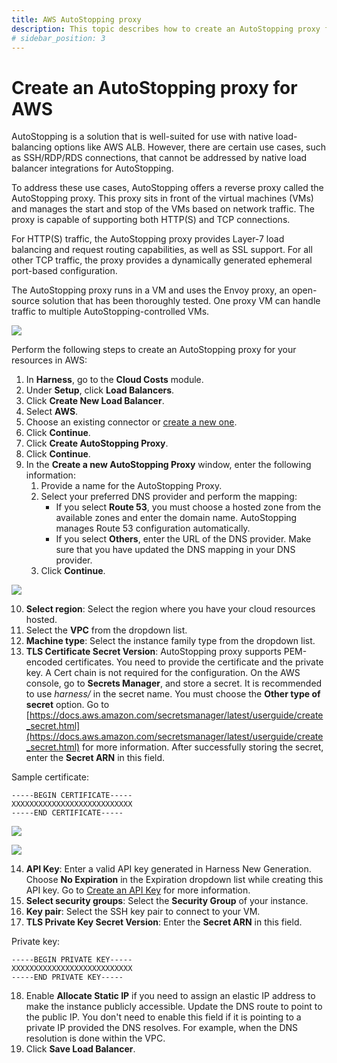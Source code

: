 ```yaml
---
title: AWS AutoStopping proxy 
description: This topic describes how to create an AutoStopping proxy for AWS.
# sidebar_position: 3
---
```


# Create an AutoStopping proxy for AWS
AutoStopping is a solution that is well-suited for use with native load-balancing options like AWS ALB. However, there are certain use cases, such as SSH/RDP/RDS connections, that cannot be addressed by native load balancer integrations for AutoStopping.

To address these use cases, AutoStopping offers a reverse proxy called the AutoStopping proxy. This proxy sits in front of the virtual machines (VMs) and manages the start and stop of the VMs based on network traffic. The proxy is capable of supporting both HTTP(S) and TCP connections.

For HTTP(S) traffic, the AutoStopping proxy provides Layer-7 load balancing and request routing capabilities, as well as SSL support. For all other TCP traffic, the proxy provides a dynamically generated ephemeral port-based configuration.

The AutoStopping proxy runs in a VM and uses the Envoy proxy, an open-source solution that has been thoroughly tested. One proxy VM can handle traffic to multiple AutoStopping-controlled VMs.

  
  ![](./static/autostopping-proxy-architecture-diagram.png)

Perform the following steps to create an AutoStopping proxy for your resources in AWS:


1. In **Harness**, go to the **Cloud Costs** module.
2. Under **Setup**, click **Load Balancers**.
3. Click **Create New Load Balancer**.
4. Select **AWS**.
5. Choose an existing connector or [create a new one](../1-add-connectors/connect-to-an-aws-connector.md).
6. Click **Continue**.
7. Click **Create AutoStopping Proxy**. 
8. Click **Continue**.
9. In the **Create a new AutoStopping Proxy** window, enter the following information:
    1. Provide a name for the AutoStopping Proxy.
    2. Select your preferred DNS provider and perform the mapping:
        *  If you select **Route 53**, you must choose a hosted zone from the available zones and enter the domain name. AutoStopping manages Route 53 configuration automatically. 
        * If you select **Others**, enter the URL of the DNS provider. Make sure that you have updated the DNS mapping in your DNS provider.
    3. Click **Continue**.

    

![](./static/aws-autoproxy-lb.png)


10.  **Select region**: Select the region where you have your cloud resources hosted.
11.  Select the **VPC** from the dropdown list.
12.  **Machine type**: Select the instance family type from the dropdown list.
13.  **TLS Certificate Secret Version**: AutoStopping proxy supports PEM-encoded certificates. You need to provide the certificate and the private key. A Cert chain is not required for the configuration. On the AWS console, go to **Secrets Manager**, and store a secret. It is recommended to use _harness/_ in the secret name. You must choose the **Other type of secret** option. Go to [https://docs.aws.amazon.com/secretsmanager/latest/userguide/create_secret.html](https://docs.aws.amazon.com/secretsmanager/latest/userguide/create_secret.html) for more information. After successfully storing the secret, enter the **Secret ARN** in this field. 

  Sample certificate:


```
-----BEGIN CERTIFICATE-----
XXXXXXXXXXXXXXXXXXXXXXXXXXX
-----END CERTIFICATE-----

```



![](./static/secret-name-convention-aws.png)


![](./static/secret-creation-aws.png)



14.   **API Key**: Enter a valid API key generated in Harness New Generation. Choose **No Expiration** in the Expiration dropdown list while creating this API key. Go to [Create an API Key](/docs/platform/Resource-Development/APIs/api-quickstart) for more information.
15.    **Select security groups**: Select the **Security Group** of your instance.
16.    **Key pair**: Select the SSH key pair to connect to your VM.
17.    **TLS Private Key Secret Version**: Enter the **Secret ARN** in this field.

  Private key:


```
-----BEGIN PRIVATE KEY-----
XXXXXXXXXXXXXXXXXXXXXXXXXXX
-----END PRIVATE KEY-----
```



18.    Enable **Allocate Static IP** if you need to assign an elastic IP address to make the instance publicly accessible. Update the DNS route to point to the public IP. You don't need to enable this field if it is pointing to a private IP provided the DNS resolves. For example, when the DNS resolution is done within the VPC.
19.    Click **Save Load Balancer**.